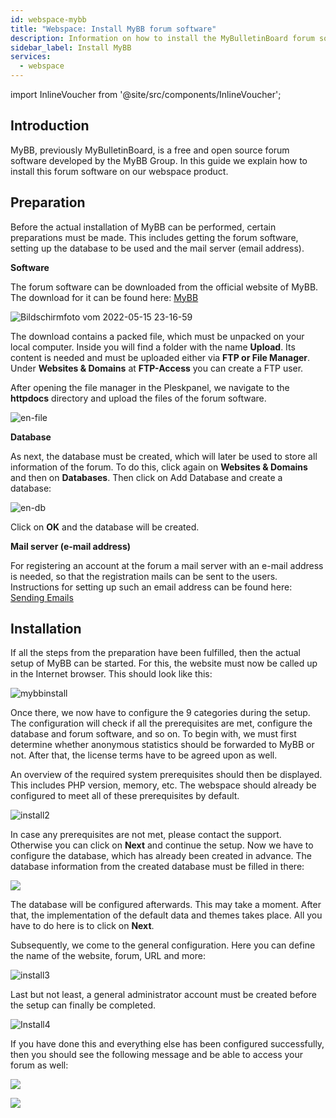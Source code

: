 ```yaml
---
id: webspace-mybb
title: "Webspace: Install MyBB forum software"
description: Information on how to install the MyBulletinBoard forum software on your webspace from ZAP-Hosting 
sidebar_label: Install MyBB
services:
  - webspace
---
```


import InlineVoucher from '@site/src/components/InlineVoucher';

## Introduction

MyBB, previously MyBulletinBoard, is a free and open source forum software developed by the MyBB Group. In this guide we explain how to install this forum software on our webspace product. 

<InlineVoucher />

## Preparation

Before the actual installation of MyBB can be performed, certain preparations must be made. This includes getting the forum software, setting up the database to be used and the mail server (email address).


**Software**

The forum software can be downloaded from the official website of MyBB. The download for it can be found here: [MyBB](https://mybb.com/download/)

![Bildschirmfoto vom 2022-05-15 23-16-59](https://screensaver01.zap-hosting.com/index.php/s/s8kbtNFq6c79SoH/preview)

The download contains a packed file, which must be unpacked on your local computer. Inside you will find a folder with the name **Upload**. Its content is needed and must be uploaded either via **FTP or File Manager**. Under **Websites & Domains** at **FTP-Access** you can create a FTP user.

After opening the file manager in the Pleskpanel, we navigate to the **httpdocs** directory and upload the files of the forum software.


![en-file](https://screensaver01.zap-hosting.com/index.php/s/x9oWpWCzrtB87e7/preview)


**Database**

As next, the database must be created, which will later be used to store all information of the forum. To do this, click again on **Websites & Domains** and then on **Databases**. Then click on Add Database and create a database:  

![en-db](https://screensaver01.zap-hosting.com/index.php/s/f3dwjM5qxQQpzd6/preview)

Click on **OK** and the database will be created.



**Mail server (e-mail address)**

For registering an account at the forum a mail server with an e-mail address is needed, so that the registration mails can be sent to the users. Instructions for setting up such an email address can be found here: [Sending Emails](webspace-plesk-sendmail.md)



## Installation

If all the steps from the preparation have been fulfilled, then the actual setup of MyBB can be started. For this, the website must now be called up in the Internet browser. This should look like this: 

![mybbinstall](https://screensaver01.zap-hosting.com/index.php/s/DzgRZMBFotTgsXZ/preview)


Once there, we now have to configure the 9 categories during the setup. The configuration will check if all the prerequisites are met, configure the database and forum software, and so on. To begin with, we must first determine whether anonymous statistics should be forwarded to MyBB or not. After that, the license terms have to be agreed upon as well. 

An overview of the required system prerequisites should then be displayed. This includes PHP version, memory, etc. The webspace should already be configured to meet all of these prerequisites by default.


![install2](https://screensaver01.zap-hosting.com/index.php/s/fTJQGRADn5SF62C/preview)


In case any prerequisites are not met, please contact the support. Otherwise you can click on **Next** and continue the setup. Now we have to configure the database, which has already been created in advance. The database information from the created database must be filled in there: 

![](https://screensaver01.zap-hosting.com/index.php/s/GaRZiSizcYCMX3Z/preview)



The database will be configured afterwards. This may take a moment.  After that, the implementation of the default data and themes takes place. All you have to do here is to click on **Next**.


Subsequently, we come to the general configuration. Here you can define the name of the website, forum, URL and more:


![install3](https://screensaver01.zap-hosting.com/index.php/s/asEA4KqtZGaN65A/preview)


Last but not least, a general administrator account must be created before the setup can finally be completed. 


![Install4](https://screensaver01.zap-hosting.com/index.php/s/3T6NMLYyMnb4pja/preview)


If you have done this and everything else has been configured successfully, then you should see the following message and be able to access your forum as well:

![](https://screensaver01.zap-hosting.com/index.php/s/9N2jBCbzEYe2iyn/preview)

![](https://screensaver01.zap-hosting.com/index.php/s/g9iecMjiDX4GoqP/preview)

<InlineVoucher />
